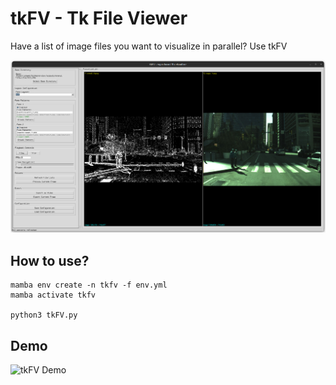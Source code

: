 # tkFV - Tk File Viewer

Have a list of image files you want to visualize in parallel? Use tkFV

![tkFV Demo](demo/demo_im.png)

## How to use?
```
mamba env create -n tkfv -f env.yml
mamba activate tkfv

python3 tkFV.py
```

## Demo

![tkFV Demo](demo/demo_vi.gif)
